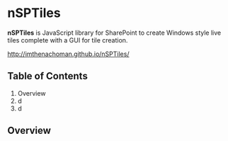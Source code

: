 # nSPTiles

**nSPTiles** is JavaScript library for SharePoint to create Windows style live tiles complete with a GUI for tile creation.

http://imthenachoman.github.io/nSPTiles/

## Table of Contents

 1. Overview
 2. d
 3. d

## Overview

